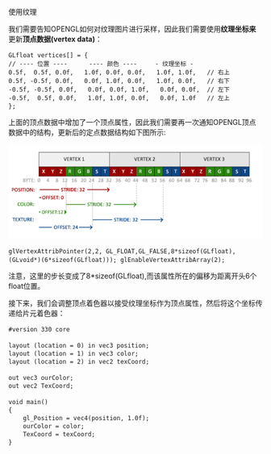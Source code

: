 使用纹理

我们需要告知OPENGL如何对纹理图片进行采样，因此我们需要使用**纹理坐标来**更新**顶点数据\(vertex data\)**：

```
GLfloat vertices[] = {
// ---- 位置 ----      ---- 颜色 ----     - 纹理坐标 -
0.5f,  0.5f, 0.0f,   1.0f, 0.0f, 0.0f,   1.0f, 1.0f,   // 右上
0.5f, -0.5f, 0.0f,   0.0f, 1.0f, 0.0f,   1.0f, 0.0f,   // 右下
-0.5f, -0.5f, 0.0f,   0.0f, 0.0f, 1.0f,   0.0f, 0.0f,  // 左下
-0.5f,  0.5f, 0.0f,   1.0f, 1.0f, 0.0f,   0.0f, 1.0f   // 左上
};
```

上面的顶点数据中增加了一个顶点属性，因此我们需要再一次通知OPENGL顶点数据中的结构，更新后的定点数据结构如下图所示:

![](/OPENGL/images/vertex_attribute_pointer_interleaved_textures.png)

`glVertexAttribPointer(2,2, GL_FLOAT,GL_FALSE,8*sizeof(GLfloat), (GLvoid*)(6*sizeof(GLfloat))); glEnableVertexAttribArray(2);`

注意，这里的步长变成了8\*sizeof\(GLfloat\),而该属性所在的偏移为距离开头6个float位置。

接下来，我们会调整顶点着色器以接受纹理坐标作为顶点属性，然后将这个坐标传递给片元着色器：

```
#version 330 core

layout (location = 0) in vec3 position;
layout (location = 1) in vec3 color;
layout (location = 2) in vec2 texCoord;

out vec3 ourColor;
out vec2 TexCoord;

void main()
{
    gl_Position = vec4(position, 1.0f);
    ourColor = color;
    TexCoord = texCoord;
}
```



